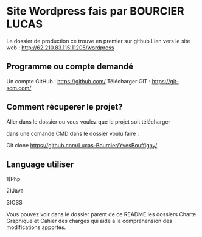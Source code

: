 # Site Wordpress fais par BOURCIER LUCAS
Le dossier de production ce trouve en premier sur github
Lien vers le site web : http://62.210.83.115:11205/wordpress
## Programme ou compte demandé
Un compte GitHub : https://github.com/
Télécharger GIT : https://git-scm.com/


## Comment récuperer le projet?

Aller dans le dossier ou vous voulez que le projet soit télécharger

dans une comande CMD dans le dossier voulu faire : 

Git clone https://github.com/Lucas-Bourcier/YvesBouffigny/

## Language utiliser

1)Php

2)Java

3)CSS

Vous pouvez voir dans le dossier parent de ce README les dossiers Charte Graphique et Cahier des charges qui aide a la compréhension des modifications apportés.
